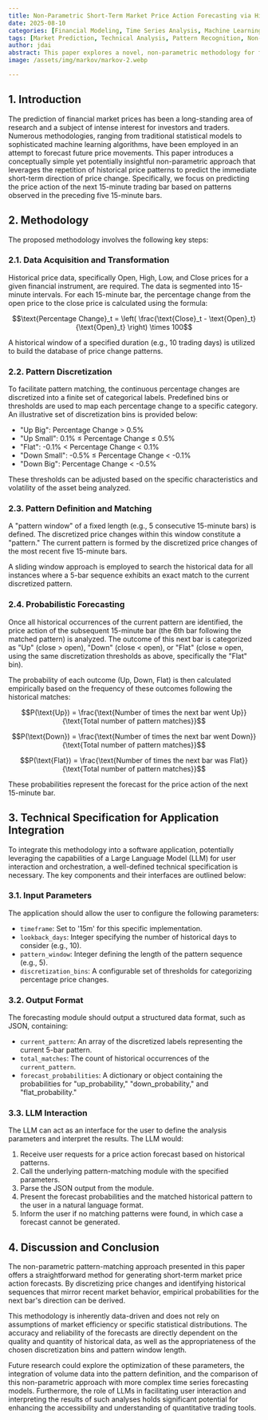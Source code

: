 ```yaml
---
title: Non-Parametric Short-Term Market Price Action Forecasting via Historical Pattern Matching
date: 2025-08-10
categories: [Financial Modeling, Time Series Analysis, Machine Learning]
tags: [Market Prediction, Technical Analysis, Pattern Recognition, Non-Parametric Methods]
author: jdai
abstract: This paper explores a novel, non-parametric methodology for forecasting short-term (15-minute bar) market price action based on the identification and analysis of historical patterns of discretized price changes. The proposed approach involves defining a fixed-length pattern window of recent price movements, searching historical data for exact matches of this pattern, and subsequently calculating the empirical probabilities of the next bar's price action based on the observed outcomes following these historical matches. The technical specification for the implementation of this methodology within a software application, potentially driven by a Large Language Model (LLM), is also presented.
image: /assets/img/markov/markov-2.webp

---
```


## 1. Introduction

The prediction of financial market prices has been a long-standing area of research and a subject of intense interest for investors and traders. Numerous methodologies, ranging from traditional statistical models to sophisticated machine learning algorithms, have been employed in an attempt to forecast future price movements. This paper introduces a conceptually simple yet potentially insightful non-parametric approach that leverages the repetition of historical price patterns to predict the immediate short-term direction of price change. Specifically, we focus on predicting the price action of the next 15-minute trading bar based on patterns observed in the preceding five 15-minute bars.

## 2. Methodology

The proposed methodology involves the following key steps:

### 2.1. Data Acquisition and Transformation

Historical price data, specifically Open, High, Low, and Close prices for a given financial instrument, are required. The data is segmented into 15-minute intervals. For each 15-minute bar, the percentage change from the open price to the close price is calculated using the formula:

$$\text{Percentage Change}_t = \left( \frac{\text{Close}_t - \text{Open}_t}{\text{Open}_t} \right) \times 100$$

A historical window of a specified duration (e.g., 10 trading days) is utilized to build the database of price change patterns.

### 2.2. Pattern Discretization

To facilitate pattern matching, the continuous percentage changes are discretized into a finite set of categorical labels. Predefined bins or thresholds are used to map each percentage change to a specific category. An illustrative set of discretization bins is provided below:

* "Up Big": Percentage Change > 0.5%
* "Up Small": 0.1% ≤ Percentage Change ≤ 0.5%
* "Flat": -0.1% < Percentage Change < 0.1%
* "Down Small": -0.5% ≤ Percentage Change < -0.1%
* "Down Big": Percentage Change < -0.5%

These thresholds can be adjusted based on the specific characteristics and volatility of the asset being analyzed.

### 2.3. Pattern Definition and Matching

A "pattern window" of a fixed length (e.g., 5 consecutive 15-minute bars) is defined. The discretized price changes within this window constitute a "pattern." The current pattern is formed by the discretized price changes of the most recent five 15-minute bars.

A sliding window approach is employed to search the historical data for all instances where a 5-bar sequence exhibits an exact match to the current discretized pattern.

### 2.4. Probabilistic Forecasting

Once all historical occurrences of the current pattern are identified, the price action of the subsequent 15-minute bar (the 6th bar following the matched pattern) is analyzed. The outcome of this next bar is categorized as "Up" (close > open), "Down" (close < open), or "Flat" (close ≈ open, using the same discretization thresholds as above, specifically the "Flat" bin).

The probability of each outcome (Up, Down, Flat) is then calculated empirically based on the frequency of these outcomes following the historical matches:

$$P(\text{Up}) = \frac{\text{Number of times the next bar went Up}}{\text{Total number of pattern matches}}$$

$$P(\text{Down}) = \frac{\text{Number of times the next bar went Down}}{\text{Total number of pattern matches}}$$

$$P(\text{Flat}) = \frac{\text{Number of times the next bar was Flat}}{\text{Total number of pattern matches}}$$

These probabilities represent the forecast for the price action of the next 15-minute bar.

## 3. Technical Specification for Application Integration

To integrate this methodology into a software application, potentially leveraging the capabilities of a Large Language Model (LLM) for user interaction and orchestration, a well-defined technical specification is necessary. The key components and their interfaces are outlined below:

### 3.1. Input Parameters

The application should allow the user to configure the following parameters:

* `timeframe`: Set to '15m' for this specific implementation.
* `lookback_days`: Integer specifying the number of historical days to consider (e.g., 10).
* `pattern_window`: Integer defining the length of the pattern sequence (e.g., 5).
* `discretization_bins`: A configurable set of thresholds for categorizing percentage price changes.

### 3.2. Output Format

The forecasting module should output a structured data format, such as JSON, containing:

* `current_pattern`: An array of the discretized labels representing the current 5-bar pattern.
* `total_matches`: The count of historical occurrences of the `current_pattern`.
* `forecast_probabilities`: A dictionary or object containing the probabilities for "up_probability," "down_probability," and "flat_probability."

### 3.3. LLM Interaction

The LLM can act as an interface for the user to define the analysis parameters and interpret the results. The LLM would:

1.  Receive user requests for a price action forecast based on historical patterns.
2.  Call the underlying pattern-matching module with the specified parameters.
3.  Parse the JSON output from the module.
4.  Present the forecast probabilities and the matched historical pattern to the user in a natural language format.
5.  Inform the user if no matching patterns were found, in which case a forecast cannot be generated.

## 4. Discussion and Conclusion

The non-parametric pattern-matching approach presented in this paper offers a straightforward method for generating short-term market price action forecasts. By discretizing price changes and identifying historical sequences that mirror recent market behavior, empirical probabilities for the next bar's direction can be derived.

This methodology is inherently data-driven and does not rely on assumptions of market efficiency or specific statistical distributions. The accuracy and reliability of the forecasts are directly dependent on the quality and quantity of historical data, as well as the appropriateness of the chosen discretization bins and pattern window length.

Future research could explore the optimization of these parameters, the integration of volume data into the pattern definition, and the comparison of this non-parametric approach with more complex time series forecasting models. Furthermore, the role of LLMs in facilitating user interaction and interpreting the results of such analyses holds significant potential for enhancing the accessibility and understanding of quantitative trading tools.